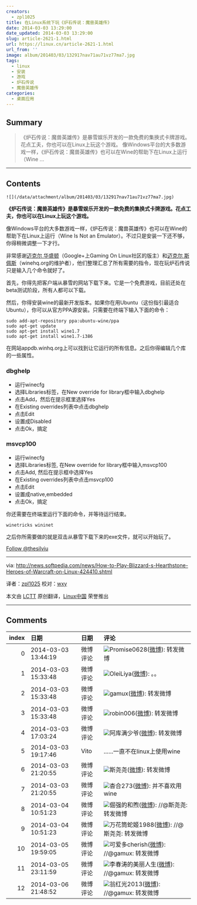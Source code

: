 ```yaml
---
creators:
  - zpl1025
title: 在Linux系统下玩《炉石传说：魔兽英雄传》
date: 2014-03-03 13:29:00
date_updated: 2014-03-03 13:29:00
slug: article-2621-1.html
url: https://linux.cn/article-2621-1.html
url_from: ''
image: album/201403/03/132917nav71au71vz77ma7.jpg
tags:
  - linux
  - 安装
  - 游戏
  - 炉石传说
  - 魔兽英雄传
categories:
  - 桌面应用
---
```


## Summary

> 《炉石传说：魔兽英雄传》是暴雪娱乐开发的一款免费的集换式卡牌游戏。花点工夫，你也可以在Linux上玩这个游戏。 像Windows平台的大多数游戏一样，《炉石传说：魔兽英雄传》也可以在Wine的帮助下在Linux上运行（Wine ...

***

<!-- more -->

## Contents

`![](/data/attachment/album/201403/03/132917nav71au71vz77ma7.jpg)`

**《炉石传说：魔兽英雄传》是暴雪娱乐开发的一款免费的集换式卡牌游戏。花点工夫，你也可以在Linux上玩这个游戏。**

像Windows平台的大多数游戏一样，《炉石传说：魔兽英雄传》也可以在Wine的帮助下在Linux上运行（Wine Is Not an Emulator）。不过只是安装一下还不够，你得稍微调整一下才行。

非常感谢[迈克尔 华盛顿](https://plus.google.com/u/0/106295000788676760101/posts/aYfwYEoThJw?cfem=1)（Google+上Gaming On Linux社区的版主）和[迈克尔 斯佩斯](http://appdb.winehq.org/objectManager.php?bShowAll=true&bIsQueue=false&bIsRejected=false&sClass=version&sTitle=&sReturnTo=&iId=29747)（winehq.org的维护者），他们整理汇总了所有需要的指令，现在玩炉石传说只是输入几个命令就好了。

首先，你得先把客户端从暴雪的网站下载下来。它是一个免费游戏，目前还处在beta测试阶段，所有人都可以下载。

然后，你得安装wine的最新开发版本。如果你在用Ubuntu（这份指引最适合Ubuntu），你可以从官方PPA源安装。只需要在终端下输入下面的命令：

```shell
sudo add-apt-repository ppa:ubuntu-wine/ppa
sudo apt-get update
sudo apt-get install wine1.7
sudo apt-get install wine1.7-i386
```

在网站appdb.winhq.org上可以找到让它运行的所有信息。之后你得编辑几个库的一些属性。

### dbghelp

* 运行winecfg
* 选择Libraries标签，在New override for library框中输入dbghelp
* 点击Add，然后在提示框里选择Yes
* 在Existing overrides列表中点击dbghelp
* 点击Edit
* 设置成Disabled
* 点击Ok，搞定

### msvcp100

* 运行winecfg
* 选择Libraries标签, 在New override for library框中输入msvcp100
* 点击Add, 然后在提示框中选择Yes
* 在Existing overrides列表中点击msvcp100
* 点击Edit
* 设置成native,embedded
* 点击Ok，搞定

你还需要在终端里运行下面的命令，并等待运行结束。

```shell
winetricks wininet
```

之后你所需要做的就是双击从暴雪下载下来的exe文件，就可以开始玩了。

[Follow @thesilviu](https://twitter.com/thesilviu)

---

via: <http://news.softpedia.com/news/How-to-Play-Blizzard-s-Hearthstone-Heroes-of-Warcraft-on-Linux-424410.shtml>

译者：[zpl1025](https://github.com/zpl1025) 校对：[wxy](https://github.com/wxy)

本文由 [LCTT](https://github.com/LCTT/TranslateProject) 原创翻译，[Linux中国](https://linux.cn/) 荣誉推出

***

## Comments

|   index | 日期                | 日期     | 评论                                                                                                                                                                                  |
|--------:|:--------------------|:---------|:--------------------------------------------------------------------------------------------------------------------------------------------------------------------------------------|
|       0 | 2014-03-03 13:44:19 | 微博评论 | <img src="https://dn-linuxcn.qbox.me/xwb/images/bgimg/icon_logo.png" />Promise0628(<a href="http://weibo.com/u/1854050377" target="_blank">微博</a>): 转发微博                        |
|       1 | 2014-03-03 15:33:48 | 微博评论 | <img src="https://dn-linuxcn.qbox.me/xwb/images/bgimg/icon_logo.png" />OleiLiya(<a href="http://weibo.com/u/1181981555" target="_blank">微博</a>): 。。                               |
|       2 | 2014-03-03 15:33:48 | 微博评论 | <img src="https://dn-linuxcn.qbox.me/xwb/images/bgimg/icon_logo.png" />gamux(<a href="http://weibo.com/u/5041337485" target="_blank">微博</a>): 转发微博                              |
|       3 | 2014-03-03 15:33:48 | 微博评论 | <img src="https://dn-linuxcn.qbox.me/xwb/images/bgimg/icon_logo.png" />robin006(<a href="http://weibo.com/u/1775892751" target="_blank">微博</a>): 转发微博                           |
|       4 | 2014-03-03 17:03:24 | 微博评论 | <img src="https://dn-linuxcn.qbox.me/xwb/images/bgimg/icon_logo.png" />阿库满少爷(<a href="http://weibo.com/u/1429604394" target="_blank">微博</a>): 转发微博                         |
|       5 | 2014-03-03 19:17:46 | Vito     | ......一直不在linux上使用wine                                                                                                                                                         |
|       6 | 2014-03-03 21:20:55 | 微博评论 | <img src="https://dn-linuxcn.qbox.me/xwb/images/bgimg/icon_logo.png" />斯尧尧(<a href="http://weibo.com/u/2236300663" target="_blank">微博</a>): 转发微博                             |
|       7 | 2014-03-03 21:20:55 | 微博评论 | <img src="https://dn-linuxcn.qbox.me/xwb/images/bgimg/icon_logo.png" />杳合273(<a href="http://weibo.com/u/2299596184" target="_blank">微博</a>): 并不喜欢用wine                      |
|       8 | 2014-03-04 10:51:23 | 微博评论 | <img src="https://dn-linuxcn.qbox.me/xwb/images/bgimg/icon_logo.png" />倔强的和煦(<a href="http://weibo.com/u/1581672244" target="_blank">微博</a>): //@斯尧尧: 转发微博              |
|       9 | 2014-03-04 10:51:23 | 微博评论 | <img src="https://dn-linuxcn.qbox.me/xwb/images/bgimg/icon_logo.png" />万花筒蛇姬1988(<a href="http://weibo.com/u/2920036602" target="_blank">微博</a>): //@斯尧尧: 转发微博          |
|      10 | 2014-03-05 19:59:05 | 微博评论 | <img src="https://dn-linuxcn.qbox.me/xwb/images/bgimg/icon_logo.png" />可爱多cherish(<a href="http://weibo.com/1589612104/AzBmgoWXl" target="_blank">微博</a>): //@gamux: 转发微博    |
|      11 | 2014-03-05 23:11:59 | 微博评论 | <img src="https://dn-linuxcn.qbox.me/xwb/images/bgimg/icon_logo.png" />李春涛的美丽人生(<a href="http://weibo.com/3043606164/AzBDw5955" target="_blank">微博</a>): //@gamux: 转发微博 |
|      12 | 2014-03-06 21:48:52 | 微博评论 | <img src="https://dn-linuxcn.qbox.me/xwb/images/bgimg/icon_logo.png" />翁红光2013(<a href="http://weibo.com/3044130732/AzLeKmNDZ" target="_blank">微博</a>): //@gamux: 转发微博       |
